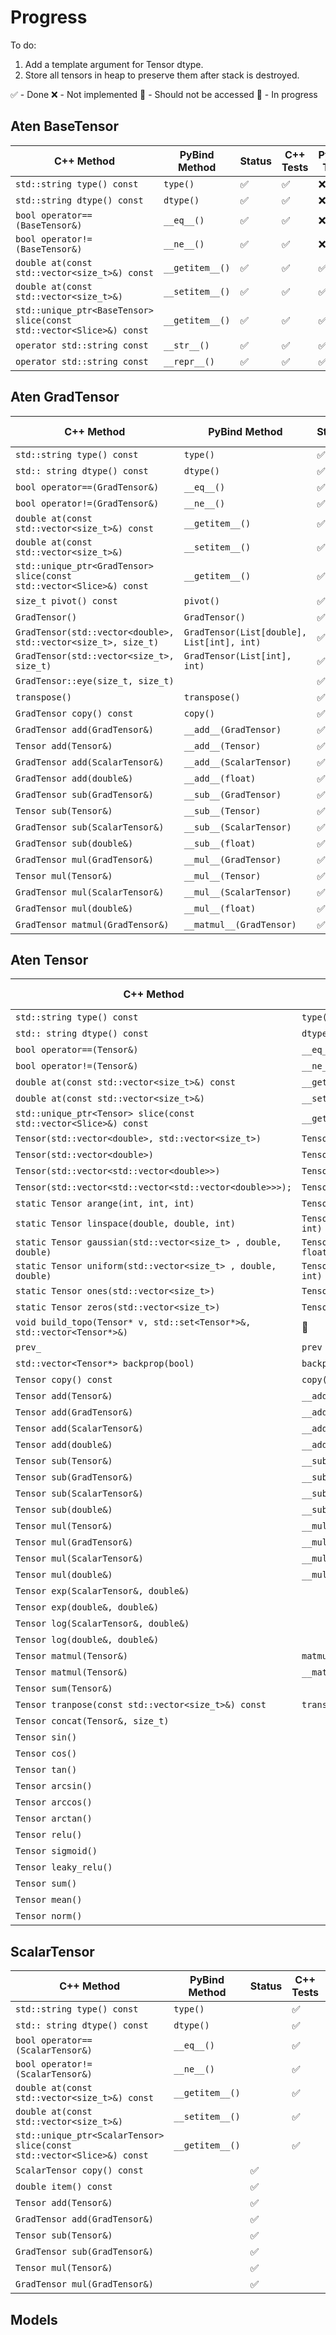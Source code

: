 # Progress 

  To do: 
  1. Add a template argument for Tensor dtype. 
  2. Store all tensors in heap to preserve them after stack is destroyed.  

  ✅ - Done
  ❌ - Not implemented
  🚧 - Should not be accessed 
  🔨 - In progress 

  ## Aten BaseTensor 

  | C++ Method | PyBind Method | Status | C++ Tests | Python Tests | Stubs |
  |----------|----------|----------|----------|----------|----------|
  | `std::string type() const` | `type()` | ✅ | ✅ | ❌  | ❌  |    
  | `std::string dtype() const` | `dtype()` | ✅ | ✅ | ❌   | ❌  |    
  | `bool operator==(BaseTensor&)` | `__eq__()` | ✅ | ✅ | ❌  | ❌  |    
  | `bool operator!=(BaseTensor&)` | `__ne__()` | ✅ | ✅ | ❌  | ❌  |    
  | `double at(const std::vector<size_t>&) const` | `__getitem__()` | ✅ | ✅ | ✅ | ❌  | 
  | `double at(const std::vector<size_t>&)` | `__setitem__()` | ✅ | ✅ | ✅ | ❌ |    
  | `std::unique_ptr<BaseTensor> slice(const std::vector<Slice>&) const` | `__getitem__()` | ✅ | ✅ | ✅ | ❌ |  
  | `operator std::string const` | `__str__()` |  ✅ | ✅ | ✅ | ❌ |  
  | `operator std::string const` | `__repr__()` |  ✅ | ✅ | ✅ | ❌ |  

  ## Aten GradTensor 

  | C++ Method | PyBind Method | Status | C++ Tests | Python Tests | Stubs |
  |----------|----------|----------|----------|----------|----------|
  | `std::string type() const` | `type()` | ✅ | ✅  |  ❌  | ❌  |    
  | `std:: string dtype() const` | `dtype()` | ✅ | ✅ |  ❌  | ❌  |    
  | `bool operator==(GradTensor&)` | `__eq__()` | ✅ | ✅ | ✅   | ❌  |       
  | `bool operator!=(GradTensor&)` | `__ne__()` | ✅ | ✅ | ✅   | ❌  |
  | `double at(const std::vector<size_t>&) const` | `__getitem__()` | ✅ | ✅ | ❌  | ❌  |   
  | `double at(const std::vector<size_t>&)` | `__setitem__()` | ✅ | ✅ | ❌  | ❌  |
  | `std::unique_ptr<GradTensor> slice(const std::vector<Slice>&) const` | `__getitem__()` | ✅ | ✅ | ❌  | ❌  |
  | `size_t pivot() const` | `pivot()` | ✅ | ❌ | ❌ | ❌ | 
  | `GradTensor()` | `GradTensor()` | ✅ | ✅  | ✅  | ❌ | 
  | `GradTensor(std::vector<double>, std::vector<size_t>, size_t)` | `GradTensor(List[double], List[int], int)` | ✅ | ✅  | ✅  | ❌ | 
  | `GradTensor(std::vector<size_t>, size_t)` | `GradTensor(List[int], int)`| ✅ | ✅  | ✅  | ❌ | 
  | `GradTensor::eye(size_t, size_t)` | | ✅ | ✅  | ❌ | ❌ | 
  | `transpose()` |  `transpose()` | ✅ | ❌ | ❌ | ❌ | 
  | `GradTensor copy() const` | `copy()` | ✅ | ✅  | ❌ | ❌ |     
  | `GradTensor add(GradTensor&)` | `__add__(GradTensor)` | ✅ | ✅  | ✅  | ❌ | 
  | `Tensor add(Tensor&)` | `__add__(Tensor)` | ✅ | ✅  | ❌ | ❌ | 
  | `GradTensor add(ScalarTensor&)` | `__add__(ScalarTensor)` | ✅ | ❌ | ❌ | ❌ |      
  | `GradTensor add(double&)` | `__add__(float)` | ✅ | ❌ | ❌ | ❌ |      
  | `GradTensor sub(GradTensor&)` | `__sub__(GradTensor)` | ✅ | ✅  | ✅  | ❌ |      
  | `Tensor sub(Tensor&)` | `__sub__(Tensor)` | ✅ | ✅  | ❌ | ❌ | 
  | `GradTensor sub(ScalarTensor&)` | `__sub__(ScalarTensor)` | ✅ | ❌ | ❌ | ❌ |      
  | `GradTensor sub(double&)` | `__sub__(float)` | ✅ | ❌ | ❌ | ❌ |
  | `GradTensor mul(GradTensor&)` | `__mul__(GradTensor)` | ✅ | ✅  | ✅  | ❌ | 
  | `Tensor mul(Tensor&)` | `__mul__(Tensor)` | ✅ | ✅  | ❌ | ❌ | 
  | `GradTensor mul(ScalarTensor&)` | `__mul__(ScalarTensor)` | ✅ | ❌ | ❌ | ❌ |      
  | `GradTensor mul(double&)` | `__mul__(float)` | ✅ | ❌ | ❌ | ❌ | 
  | `GradTensor matmul(GradTensor&)` | `__matmul__(GradTensor)` | ✅ | ✅  | ✅  | ❌ | 

  ## Aten Tensor 

  | C++ Method | PyBind Method | Status | C++ Tests | Python Tests | Stubs |
  |----------|----------|----------|----------|----------|----------|
  | `std::string type() const` | `type()` | ✅ | ❌ | ❌ | ❌ | 
  | `std:: string dtype() const` | `dtype()` | ✅ | ❌ | ❌ | ❌ | 
  | `bool operator==(Tensor&)` | `__eq__()` | ✅ | ❌ | ❌ | ❌ |    
  | `bool operator!=(Tensor&)` | `__ne__()` | ✅ | ❌ | ❌ | ❌ |    
  | `double at(const std::vector<size_t>&) const` | `__getitem__()` | ✅ | ❌ | ❌ | ❌ |
  | `double at(const std::vector<size_t>&)` | `__setitem__()` |  ✅ | ❌ | ❌ | ❌ |
  | `std::unique_ptr<Tensor> slice(const std::vector<Slice>&) const` | `__getitem__()` | ✅ | ❌ | ❌ | ❌ |
  | `Tensor(std::vector<double>, std::vector<size_t>)` | `Tensor(List[float], List[int])` | ✅ | ✅  | ❌ | ❌ |     
  | `Tensor(std::vector<double>)` | `Tensor(List[float])` | ✅ | ✅  | ❌ | ❌ |    
  | `Tensor(std::vector<std::vector<double>>)` | `Tensor(List[List[float]])` | ✅ | ✅  | ❌ | ❌ |     
  | `Tensor(std::vector<std::vector<std::vector<double>>>);` | `Tensor(List[List[List[float]]])` | ✅ | ✅  | ❌ | ❌ |      
  | `static Tensor arange(int, int, int)` | `Tensor.arange(int, int, int)` | ✅ | ✅  | ❌ | ❌ |     
  | `static Tensor linspace(double, double, int)` | `Tensor.linspace(float, float, int)` | ✅ | ✅  | ❌ | ❌ |     
  | `static Tensor gaussian(std::vector<size_t> , double, double)` | `Tensor.gaussian(List[int], float, float)` | ✅ |  ✅  | ❌ | ❌ |     
  | `static Tensor uniform(std::vector<size_t> , double, double)` | `Tensor.uniform(List[int], int, int)` | ✅ | ✅ |   ❌ | ❌ |      
  | `static Tensor ones(std::vector<size_t>)` | `Tensor.ones(List[int])` | ✅ | ✅  | ❌ | ❌ |     
  | `static Tensor zeros(std::vector<size_t>)` | `Tensor.zeros(List[int])` | ✅ | ✅  | ❌ | ❌ |      
  | `void build_topo(Tensor* v, std::set<Tensor*>&, std::vector<Tensor*>&)` | 🚧 | ✅ | ❌| 🚧 |  🚧 |
  | `prev_` | `prev` | ✅   
  | `std::vector<Tensor*> backprop(bool)` | `backprop(bool)` | ✅| ❌ | ❌ | ❌ |     
  | `Tensor copy() const` | `copy()` | ✅ | ❌ | ❌ | ❌ |    
  | `Tensor add(Tensor&)` | `__add__(Tensor)` | ✅ | ✅  | ✅  | ❌ |
  | `Tensor add(GradTensor&)` | `__add__(GradTensor)` | ✅ | ❌ | ✅  | ❌ |
  | `Tensor add(ScalarTensor&)` | `__add__(ScalarTensor)` | ✅  | ❌ | ❌ | ❌ |
  | `Tensor add(double&)` | `__add__(float)` | ✅  | ❌ | ❌ | ❌ |
  | `Tensor sub(Tensor&)` | `__sub__(Tensor)` | ✅| ✅ | ✅  | ❌ |
  | `Tensor sub(GradTensor&)`  | `__sub__(GradTensor)` | ✅ | ❌ | ✅  | ❌ |
  | `Tensor sub(ScalarTensor&)` | `__sub__(ScalarTensor)` | ✅ | ❌ | ❌ | ❌ |
  | `Tensor sub(double&)` | `__sub__(float)` | ✅ | ❌ | ❌ | ❌ |
  | `Tensor mul(Tensor&)` | `__mul__(Tensor)` | ✅ | ❌ | ✅  | ❌ |
  | `Tensor mul(GradTensor&)` | `__mul__(GradTensor)` | ✅ | ❌ | ✅  | ❌ |
  | `Tensor mul(ScalarTensor&)` | `__mul__(ScalarTensor)` | ✅ | ❌ | ❌ | ❌ |
  | `Tensor mul(double&)` | `__mul__(float)` | ✅ | ❌ | ❌ | ❌ |
  | `Tensor exp(ScalarTensor&, double&)` | | ❌ | ❌ | ❌ | ❌ |
  | `Tensor exp(double&, double&)` | | ❌ | ❌ | ❌ | ❌ |
  | `Tensor log(ScalarTensor&, double&)` | | ❌ | ❌ | ❌ | ❌ |
  | `Tensor log(double&, double&)` | | ❌ | ❌ | ❌ | ❌ |
  | `Tensor matmul(Tensor&)` | `matmul(Tensor)` | ✅ | ❌ | ❌ | ❌ |
  | `Tensor matmul(Tensor&)` | `__matmul__(Tensor)` | ✅ | ❌ | ✅  | ❌ |
  | `Tensor sum(Tensor&)` | | 🔨  | ❌ | ❌ | ❌ |
  | `Tensor tranpose(const std::vector<size_t>&) const` | `transpose(List[int])` | ✅ | ❌ | ✅  | ❌ |
  | `Tensor concat(Tensor&, size_t)` | | ❌ | ❌ | ❌ | ❌ |
  | `Tensor sin()` |  | ❌ | ❌ | ❌ | ❌ |
  | `Tensor cos()` |  | ❌ | ❌ | ❌ | ❌ |
  | `Tensor tan()` |  | ❌ | ❌ | ❌ | ❌ |
  | `Tensor arcsin()` |  | ❌ | ❌ | ❌ | ❌ |
  | `Tensor arccos()` |  | ❌ | ❌ | ❌ | ❌ |
  | `Tensor arctan()` |  | ❌ | ❌ | ❌ | ❌ |
  | `Tensor relu()` |  | ❌ | ❌ | ❌ | ❌ |
  | `Tensor sigmoid()` |  | ❌ | ❌ | ❌ | ❌ |
  | `Tensor leaky_relu()` |  | ❌ | ❌ | ❌ | ❌ | 
  | `Tensor sum()` |  | ❌ | ❌ | ❌ | ❌ |
  | `Tensor mean()` |  | ❌ | ❌ | ❌ | ❌ |
  | `Tensor norm()` |  | ❌ | ❌ | ❌ | ❌ |


  ## ScalarTensor

  | C++ Method | PyBind Method | Status | C++ Tests | Python Tests | Docs |
  |----------|----------|----------|----------|----------|----------|
  | `std::string type() const` | `type()` |  | ✅  | 
  | `std:: string dtype() const` | `dtype()` |  | ✅ | 
  | `bool operator==(ScalarTensor&)` | `__eq__()` |  | ✅ | 
  | `bool operator!=(ScalarTensor&)` | `__ne__()` |  | ✅ | 
  | `double at(const std::vector<size_t>&) const` | `__getitem__()` |  | ✅ 
  | `double at(const std::vector<size_t>&)` | `__setitem__()` |  | ✅ 
  | `std::unique_ptr<ScalarTensor> slice(const std::vector<Slice>&) const` | `__getitem__()` |  | ✅   
  | `ScalarTensor copy() const` |  | ✅
  | `double item() const` |  | ✅
  | `Tensor add(Tensor&)` |  | ✅
  | `GradTensor add(GradTensor&)` |  | ✅
  | `Tensor sub(Tensor&)` |  | ✅
  | `GradTensor sub(GradTensor&)` |  | ✅
  | `Tensor mul(Tensor&)` |  | ✅
  | `GradTensor mul(GradTensor&)` |  | ✅


  ## Models 


